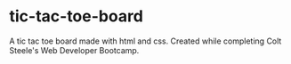# tic-tac-toe-board
A tic tac toe board made with html and css. Created while completing Colt Steele's Web Developer Bootcamp.
